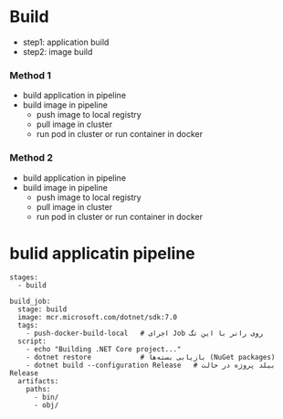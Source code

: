 # Build
- step1: application build
- step2: image build
### Method 1
- build application in pipeline
- build image in pipeline
    * push image to local registry
    * pull image in cluster
    * run pod in cluster or run container in docker

### Method 2
- build application in pipeline
- build image in pipeline
    * push image to local registry
    * pull image in cluster
    * run pod in cluster or run container in docker

# bulid applicatin pipeline
```
stages:
  - build

build_job:
  stage: build
  image: mcr.microsoft.com/dotnet/sdk:7.0
  tags:
    - push-docker-build-local   # اجرای Job روی رانر با این تگ
  script:
    - echo "Building .NET Core project..."
    - dotnet restore            # بازیابی بسته‌ها (NuGet packages)
    - dotnet build --configuration Release   # بیلد پروژه در حالت Release
  artifacts:
    paths:
      - bin/
      - obj/

```
